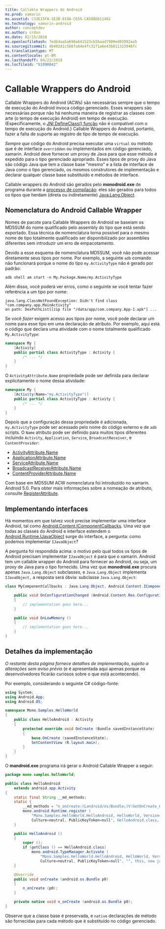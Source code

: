 ```yaml
---
title: Callable Wrappers do Android
ms.prod: xamarin
ms.assetid: C33E15FA-1E2B-819A-C656-CA588D611492
ms.technology: xamarin-android
author: conceptdev
ms.author: crdun
ms.date: 02/15/2018
ms.openlocfilehash: 7edbdaa5a690a641523cb5baad7909ed01992aa5
ms.sourcegitcommit: 4b402d1c508fa84e4fc3171a6e43b811323948fc
ms.translationtype: MT
ms.contentlocale: pt-BR
ms.lasthandoff: 04/23/2019
ms.locfileid: "61090842"
---
```

# <a name="android-callable-wrappers"></a>Callable Wrappers do Android

Callable Wrappers do Android (ACWs) são necessárias sempre que o tempo de execução do Android invoca código gerenciado. Esses wrappers são necessárias porque não há nenhuma maneira de registrar as classes com arte (o tempo de execução Android) em tempo de execução. (Especificamente, o [JNI DefineClass() função](http://docs.oracle.com/javase/1.5.0/docs/guide/jni/spec/functions.html#wp15986) não é compatível com o tempo de execução do Android.} Callable Wrappers do Android, portanto, fazer a falta de suporte ao registro de tipo de tempo de execução. 

*Sempre que* código do Android precisa executar uma `virtual` ou método que é de interface `overridden` ou implementados em código gerenciado, xamarin. Android deve fornecer um proxy de Java para que esse método é expedido para o tipo gerenciado apropriado. Esses tipos de proxy do Java são código Java que tem a classe base "mesmo" e a lista de interface de Java como o tipo gerenciado, os mesmos construtores de implementação e declarar qualquer classe base substituído e métodos de interface. 

Callable wrappers do Android são gerados pelo **monodroid.exe** de programa durante a [processo de compilação](~/android/deploy-test/building-apps/build-process.md): eles são gerados para todos os tipos que herdam (direta ou indiretamente) [ Java.Lang.Object](https://developer.xamarin.com/api/type/Java.Lang.Object/). 



## <a name="android-callable-wrapper-naming"></a>Nomenclatura do Android Callable Wrapper

Nomes de pacote para Callable Wrappers do Android se baseiam os MD5SUM do nome qualificado pelo assembly do tipo que está sendo exportado. Essa técnica de nomenclatura torna possível para o mesmo nome de tipo totalmente qualificado ser disponibilizado por assemblies diferentes sem introduzir um erro de empacotamento. 

Devido a esse esquema de nomenclatura MD5SUM, você não pode acessar diretamente seus tipos por nome. Por exemplo, a seguinte `adb` comando não funcionará porque o nome do tipo `my.ActivityType` não é gerado por padrão: 

```shell
adb shell am start -n My.Package.Name/my.ActivityType
```

Além disso, você poderá ver erros, como o seguinte se você tentar fazer referência a um tipo por nome:

```shell
java.lang.ClassNotFoundException: Didn't find class "com.company.app.MainActivity"
on path: DexPathList[[zip file "/data/app/com.company.App-1.apk"] ...
```

Se você *fazer* exigem acesso aos tipos por nome, você pode declarar um nome para esse tipo em uma declaração de atributo. Por exemplo, aqui está o código que declara uma atividade com o nome totalmente qualificado `My.ActivityType`:

```csharp
namespace My {
    [Activity]
    public partial class ActivityType : Activity {
        /* ... */
    }
}
```

O `ActivityAttribute.Name` propriedade pode ser definida para declarar explicitamente o nome dessa atividade: 

```csharp
namespace My {
    [Activity(Name="my.ActivityType")]
    public partial class ActivityType : Activity {
        /* ... */
    }
}
```

Depois que a configuração dessa propriedade é adicionada, `my.ActivityType` pode ser acessado pelo nome do código externo e de `adb` scripts. O `Name` atributo pode ser definido para muitos tipos diferentes incluindo `Activity`, `Application`, `Service`, `BroadcastReceiver`, e `ContentProvider`: 

-   [ActivityAttribute.Name](https://developer.xamarin.com/api/property/Android.App.ActivityAttribute.Name/)
-   [ApplicationAttribute.Name](https://developer.xamarin.com/api/property/Android.App.ApplicationAttribute.Name/)
-   [ServiceAttribute.Name](https://developer.xamarin.com/api/property/Android.App.ServiceAttribute.Name/)
-   [BroadcastReceiverAttribute.Name](https://developer.xamarin.com/api/property/Android.Content.BroadcastReceiverAttribute.Name/)
-   [ContentProviderAttribute.Name](https://developer.xamarin.com/api/property/Android.Content.ContentProviderAttribute.Name/)

Com base em MD5SUM ACW nomenclatura foi introduzido no xamarin. Android 5.0. Para obter mais informações sobre a nomeação de atributo, consulte [RegisterAttribute](https://developer.xamarin.com/api/type/Android.Runtime.RegisterAttribute/). 



## <a name="implementing-interfaces"></a>Implementando interfaces

Há momentos em que talvez você precise implementar uma interface Android, tal como [Android.Content.IComponentCallbacks](https://developer.xamarin.com/api/type/Android.Content.IComponentCallbacks/). Uma vez que todas as classes do Android e interface estendem o [Android.Runtime.IJavaObject](https://developer.xamarin.com/api/type/Android.Runtime.IJavaObject/) surge do interface, a pergunta: como podemos implementar `IJavaObject`? 

A pergunta foi respondida acima: o motivo pelo qual todos os tipos de Android precisam implementar `IJavaObject` é para que o xamarin. Android tem um callable wrapper do Android para fornecer ao Android, ou seja, um proxy de Java para o tipo fornecido. Uma vez que **monodroid.exe** procura apenas `Java.Lang.Object` subclasses, e `Java.Lang.Object` implementa `IJavaObject,` a resposta será óbvia: subclasse `Java.Lang.Object`: 

```csharp
class MyComponentCallbacks : Java.Lang.Object, Android.Content.IComponentCallbacks {

    public void OnConfigurationChanged (Android.Content.Res.Configuration newConfig)
    {
        // implementation goes here...
    } 

    public void OnLowMemory ()
    {
        // implementation goes here...
    }
}
```


## <a name="implementation-details"></a>Detalhes da implementação

*O restante desta página fornece detalhes de implementação, sujeito a alterações sem aviso prévio* (e é apresentada aqui apenas porque os desenvolvedores ficarão curiosos sobre o que está acontecendo). 

Por exemplo, considerando o seguinte C# código-fonte:

```csharp
using System;
using Android.App;
using Android.OS;

namespace Mono.Samples.HelloWorld
{
    public class HelloAndroid : Activity
    {
        protected override void OnCreate (Bundle savedInstanceState)
        {
            base.OnCreate (savedInstanceState);
            SetContentView (R.layout.main);
        }
    }
}
```

O **mandroid.exe** programa irá gerar o Android Callable Wrapper a seguir: 

```java
package mono.samples.helloWorld;

public class HelloAndroid
    extends android.app.Activity
{
    static final String __md_methods;
    static {
        __md_methods = "n_onCreate:(Landroid/os/Bundle;)V:GetOnCreate_Landroid_os_Bundle_Handler\n" + "";
        mono.android.Runtime.register (
            "Mono.Samples.HelloWorld.HelloAndroid, HelloWorld, Version=1.0.0.0, 
            Culture=neutral, PublicKeyToken=null", HelloAndroid.class, __md_methods);
    }

    public HelloAndroid ()
    {
        super ();
        if (getClass () == HelloAndroid.class)
            mono.android.TypeManager.Activate (
                "Mono.Samples.HelloWorld.HelloAndroid, HelloWorld, Version=1.0.0.0, 
                Culture=neutral, PublicKeyToken=null", "", this, new java.lang.Object[] {  });
    }

    @Override
    public void onCreate (android.os.Bundle p0)
    {
        n_onCreate (p0);
    }

    private native void n_onCreate (android.os.Bundle p0);
}
```

Observe que a classe base é preservada, e `native` declarações de método são fornecidas para cada método que é substituído no código gerenciado. 
